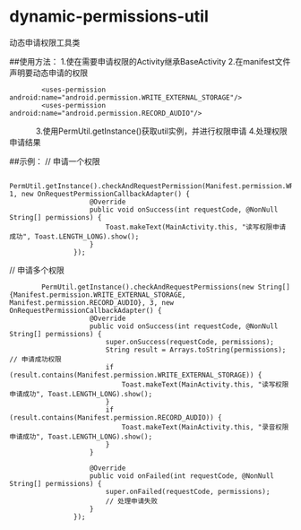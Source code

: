 # dynamic-permissions-util
动态申请权限工具类

##使用方法：
1.使在需要申请权限的Activity继承BaseActivity
2.在manifest文件声明要动态申请的权限

            <uses-permission android:name="android.permission.WRITE_EXTERNAL_STORAGE"/>
            <uses-permission android:name="android.permission.RECORD_AUDIO"/>
            
3.使用PermUtil.getInstance()获取util实例，并进行权限申请
4.处理权限申请结果



##示例：
// 申请一个权限

            PermUtil.getInstance().checkAndRequestPermission(Manifest.permission.WRITE_EXTERNAL_STORAGE, 1, new OnRequestPermissionCallbackAdapter() {
                        @Override
                        public void onSuccess(int requestCode, @NonNull String[] permissions) {
                            Toast.makeText(MainActivity.this, "读写权限申请成功", Toast.LENGTH_LONG).show();
                        }
                    });


// 申请多个权限

            PermUtil.getInstance().checkAndRequestPermissions(new String[]{Manifest.permission.WRITE_EXTERNAL_STORAGE, Manifest.permission.RECORD_AUDIO}, 3, new OnRequestPermissionCallbackAdapter() {
                        @Override
                        public void onSuccess(int requestCode, @NonNull String[] permissions) {
                            super.onSuccess(requestCode, permissions);
                            String result = Arrays.toString(permissions); // 申请成功权限
                            if (result.contains(Manifest.permission.WRITE_EXTERNAL_STORAGE)) {
                                Toast.makeText(MainActivity.this, "读写权限申请成功", Toast.LENGTH_LONG).show();
                            }
                            if (result.contains(Manifest.permission.RECORD_AUDIO)) {
                                Toast.makeText(MainActivity.this, "录音权限申请成功", Toast.LENGTH_LONG).show();
                            }
                        }

                        @Override
                        public void onFailed(int requestCode, @NonNull String[] permissions) {
                            super.onFailed(requestCode, permissions);
                            // 处理申请失败
                        }
                    });
